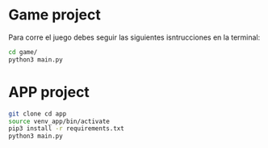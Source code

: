# Game project
Para corre el juego debes seguir las siguientes isntrucciones en la terminal: 

```sh
cd game/
python3 main.py
```

# APP project


```sh
git clone cd app
source venv_app/bin/activate
pip3 install -r requirements.txt 
python3 main.py
```